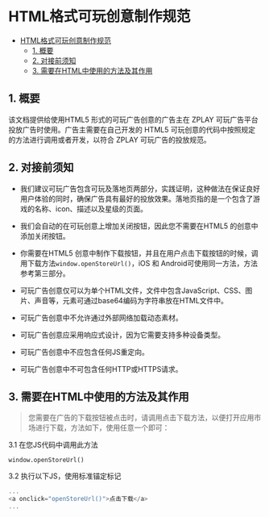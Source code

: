 # HTML格式可玩创意制作规范

- [HTML格式可玩创意制作规范](#html%E6%A0%BC%E5%BC%8F%E5%8F%AF%E7%8E%A9%E5%88%9B%E6%84%8F%E5%88%B6%E4%BD%9C%E8%A7%84%E8%8C%83)
  - [1. 概要](#1-%E6%A6%82%E8%A6%81)
  - [2. 对接前须知](#2-%E5%AF%B9%E6%8E%A5%E5%89%8D%E9%A1%BB%E7%9F%A5)
  - [3. 需要在HTML中使用的方法及其作用](#3-%E9%9C%80%E8%A6%81%E5%9C%A8html%E4%B8%AD%E4%BD%BF%E7%94%A8%E7%9A%84%E6%96%B9%E6%B3%95%E5%8F%8A%E5%85%B6%E4%BD%9C%E7%94%A8)

## 1. 概要

该文档提供给使用HTML5 形式的可玩广告创意的广告主在 ZPLAY 可玩广告平台投放广告时使用。广告主需要在自己开发的 HTML5 可玩创意的代码中按照规定的方法进行调用或者开发，以符合 ZPLAY 可玩广告的投放规范。

## 2. 对接前须知

- 我们建议可玩广告包含可玩及落地页两部分，实践证明，这种做法在保证良好用户体验的同时，确保广告具有最好的投放效果。落地页指的是一个包含了游戏的名称、icon、描述以及星级的页面。

- 我们会自动的在可玩创意上增加关闭按钮，因此您不需要在HTML5 的创意中添加关闭按钮。

- 你需要在HTML5 创意中制作下载按钮，并且在用户点击下载按钮的时候，调用下载方法`window.openStoreUrl()`，iOS 和 Android可使用同一方法，方法参考第三部分。
 
- 可玩广告创意仅可以为单个HTML文件，文件中包含JavaScript、CSS、图片、声音等，元素可通过base64编码为字符串放在HTML文件中。
- 可玩广告创意中不允许通过外部网络加载动态素材。
- 可玩广告创意应采用响应式设计，因为它需要支持多种设备类型。
- 可玩广告创意中不应包含任何JS重定向。
- 可玩广告创意中不可包含任何HTTP或HTTPS请求。

## 3. 需要在HTML中使用的方法及其作用

> 您需要在广告的下载按钮被点击时，请调用点击下载方法，以便打开应用市场进行下载，方法如下，使用任意一个即可：

3.1 在您JS代码中调用此方法
```JS
window.openStoreUrl()
```

3.2 执行以下JS，使用标准锚定标记
```js
...
<a onclick="openStoreUrl()">点击下载</a>
...
```
